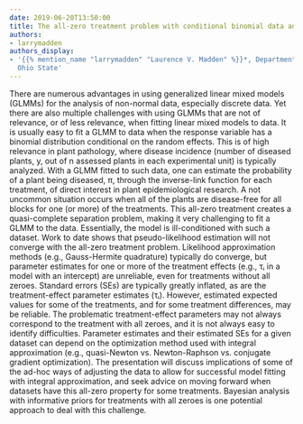 ```yaml
---
date: 2019-06-20T13:50:00
title: The all-zero treatment problem with conditional binomial data and GLMMs
authors:
- larrymadden
authors_display:
- '{{% mention_name "larrymadden" "Laurence V. Madden" %}}*, Department of Plant Pathology,
  Ohio State'
---
```

There are numerous advantages in using generalized linear mixed models (GLMMs) for the analysis of non-normal data, especially discrete data. Yet there are also multiple challenges with using GLMMs that are not of relevance, or of less relevance, when fitting linear mixed models to data. It is usually easy to fit a GLMM to data when the response variable has a binomial distribution conditional on the random effects. This is of high relevance in plant pathology, where disease incidence (number of diseased plants, y, out of n assessed plants in each experimental unit) is typically analyzed. With a GLMM fitted to such data, one can estimate the probability of a plant being diseased, π, through the inverse-link function for each treatment, of direct interest in plant epidemiological research. A not uncommon situation occurs when all of the plants are disease-free for all blocks for one (or more) of the treatments. This all-zero treatment creates a quasi-complete separation problem, making it very challenging to fit a GLMM to the data. Essentially, the model is ill-conditioned with such a dataset. Work to date shows that pseudo-likelihood estimation will not converge with the all-zero treatment problem. Likelihood approximation methods (e.g., Gauss-Hermite quadrature) typically do converge, but parameter estimates for one or more of the treatment effects (e.g., τᵢ in a model with an intercept) are unreliable, even for treatments without all zeroes. Standard errors (SEs) are typically greatly inflated, as are the treatment-effect parameter estimates (τᵢ). However, estimated expected values for some of the treatments, and for some treatment differences, may be reliable. The problematic treatment-effect parameters may not always correspond to the treatment with all zeroes, and it is not always easy to identify difficulties. Parameter estimates and their estimated SEs for a given dataset can depend on the optimization method used with integral approximation (e.g., quasi-Newton vs. Newton-Raphson vs. conjugate gradient optimization). The presentation will discuss implications of some of the ad-hoc ways of adjusting the data to allow for successful model fitting with integral approximation, and seek advice on moving forward when datasets have this all-zero property for some treatments. Bayesian analysis with informative priors for treatments with all zeroes is one potential approach to deal with this challenge. 
